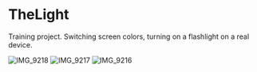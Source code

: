 # TheLight

Training project. Switching screen colors, turning on a flashlight on a real device.

![IMG_9218](https://user-images.githubusercontent.com/102226523/173507993-af0913dc-bee0-4a15-8ab1-f88b1c2bcf76.PNG)
![IMG_9217](https://user-images.githubusercontent.com/102226523/173508008-863e1d0c-10e2-4076-a5cc-a93c07b3ed4d.PNG)
![IMG_9216](https://user-images.githubusercontent.com/102226523/173508012-5ff11871-105f-4752-a73f-a4159b3be59b.PNG)
